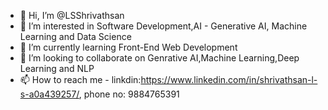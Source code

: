 - 👋 Hi, I’m @LSShrivathsan
- 👀 I’m interested in Software Development,AI - Generative AI, Machine Learning and Data Science
- 🌱 I’m currently learning Front-End Web Development
- 💞️ I’m looking to collaborate on Genrative AI,Machine Learning,Deep Learning and NLP
- 📫 How to reach me - linkdin:https://www.linkedin.com/in/shrivathsan-l-s-a0a439257/, phone no: 9884765391

<!---
LSShrivathsan/LSShrivathsan is a ✨ special ✨ repository because its `README.md` (this file) appears on your GitHub profile.
You can click the Preview link to take a look at your changes.
--->
